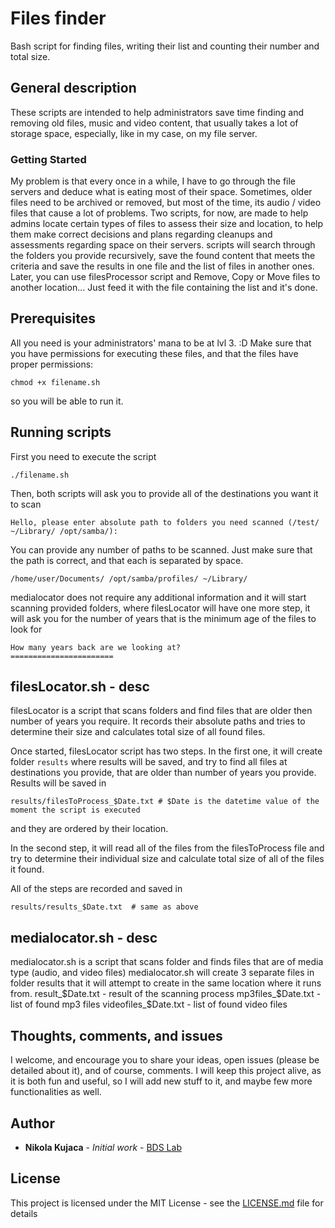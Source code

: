 # Files finder
Bash script for finding files, writing their list and counting their number and total size.


## General description

These scripts are intended to help administrators save time finding and removing old files, music and video content, that usually takes a lot of storage space, especially, like in my case, on my file server.

### Getting Started

My problem is that every once in a while, I have to go through the file servers and deduce what is eating most of their space. Sometimes, older files need to be archived or removed, but most of the time, its audio / video files that cause a lot of problems.
Two scripts, for now, are made to help admins locate certain types of files to assess their size and location, to help them make correct decisions and plans regarding cleanups and assessments regarding space on their servers.
scripts will search through the folders you provide recursively, save the found content that meets the criteria and save the results in one file and the list of files in another ones.
Later, you can use filesProcessor script and Remove, Copy or Move files to another location... Just feed it with the file containing the list and it's done.


## Prerequisites

All you need is your administrators' mana to be at lvl 3. :D
Make sure that you have permissions for executing these files, and that the files have proper permissions:

```
chmod +x filename.sh
```
so you will be able to run it.


## Running scripts

First you need to execute the script
```
./filename.sh
```
Then, both scripts will ask you to provide all of the destinations you want it to scan
```
Hello, please enter absolute path to folders you need scanned (/test/ ~/Library/ /opt/samba/):
```
You can provide any number of paths to be scanned. Just make sure that the path is correct, and that each is separated by space.
```
/home/user/Documents/ /opt/samba/profiles/ ~/Library/
```

medialocator does not require any additional information and it will start scanning provided folders, where filesLocator will have one more step, it will ask you for the number of years that is the minimum age of the files to look for
```
How many years back are we looking at?
=======================
```


## filesLocator.sh - desc

filesLocator is a script that scans folders and find files that are older then number of years you require. It records their absolute paths and tries to determine their size and calculates total size of all found files.

Once started, filesLocator script has two steps.
In the first one, it will create folder `results` where results will be saved, and try to find all files at destinations you provide, that are older than number of years you provide.
Results will be saved in
```
results/filesToProcess_$Date.txt # $Date is the datetime value of the moment the script is executed
```
and they are ordered by their location.

In the second step, it will read all of the files from the filesToProcess file and try to determine their individual size and calculate total size of all of the files it found.

All of the steps are recorded and saved in
```
results/results_$Date.txt  # same as above
```


## medialocator.sh - desc

medialocator.sh is a script that scans folder and finds files that are of media type (audio, and video files)
medialocator.sh will create 3 separate files in folder results that it will attempt to create in the same location where it runs from.
result_$Date.txt - result of the scanning process
mp3files_$Date.txt - list of found mp3 files
videofiles_$Date.txt - list of found video files


## Thoughts, comments, and issues

I welcome, and encourage you to share your ideas, open issues (please be detailed about it), and of course, comments. I will keep this project alive, as it is both fun and useful, so I will add new stuff to it, and maybe few more functionalities as well.


## Author

* **Nikola Kujaca** - *Initial work* - [BDS Lab](http://www.bdslab.info)


## License

This project is licensed under the MIT License - see the [LICENSE.md](LICENSE.md) file for details
